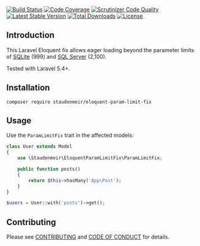 [![Build Status](https://travis-ci.org/staudenmeir/eloquent-param-limit-fix.svg?branch=master)](https://travis-ci.org/staudenmeir/eloquent-param-limit-fix)
[![Code Coverage](https://scrutinizer-ci.com/g/staudenmeir/eloquent-param-limit-fix/badges/coverage.png?b=master)](https://scrutinizer-ci.com/g/staudenmeir/eloquent-param-limit-fix/?branch=master)
[![Scrutinizer Code Quality](https://scrutinizer-ci.com/g/staudenmeir/eloquent-param-limit-fix/badges/quality-score.png?b=master)](https://scrutinizer-ci.com/g/staudenmeir/eloquent-param-limit-fix/?branch=master)
[![Latest Stable Version](https://poser.pugx.org/staudenmeir/eloquent-param-limit-fix/v/stable)](https://packagist.org/packages/staudenmeir/eloquent-param-limit-fix)
[![Total Downloads](https://poser.pugx.org/staudenmeir/eloquent-param-limit-fix/downloads)](https://packagist.org/packages/staudenmeir/eloquent-param-limit-fix)
[![License](https://poser.pugx.org/staudenmeir/eloquent-param-limit-fix/license)](https://packagist.org/packages/staudenmeir/eloquent-param-limit-fix)

## Introduction

This Laravel Eloquent fix allows eager loading beyond the parameter limits of [SQLite](https://www.sqlite.org/limits.html#max_variable_number) (999) and [SQL Server](https://docs.microsoft.com/en-us/sql/sql-server/maximum-capacity-specifications-for-sql-server) (2,100).

Tested with Laravel 5.4+.

## Installation

    composer require staudenmeir/eloquent-param-limit-fix

## Usage

Use the `ParamLimitFix` trait in the affected models: 

```php
class User extends Model
{
    use \Staudenmeir\EloquentParamLimitFix\ParamLimitFix;

    public function posts()
    {
        return $this->hasMany('App\Post');
    }
}

$users = User::with('posts')->get();
```

## Contributing

Please see [CONTRIBUTING](CONTRIBUTING.md) and [CODE OF CONDUCT](CODE_OF_CONDUCT.md) for details.
